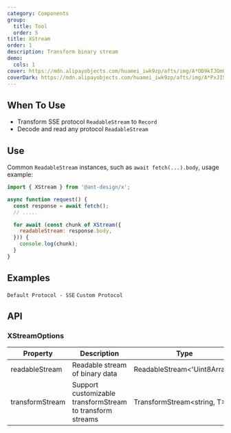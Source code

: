 ```yaml
---
category: Components
group:
  title: Tool
  order: 5
title: XStream
order: 1
description: Transform binary stream
demo:
  cols: 1
cover: https://mdn.alipayobjects.com/huamei_iwk9zp/afts/img/A*OD9kTJOmGdsAAAAAAAAAAAAADgCCAQ/original
coverDark: https://mdn.alipayobjects.com/huamei_iwk9zp/afts/img/A*PxJISo5t2YgAAAAAAAAAAAAADgCCAQ/original
---
```


## When To Use

- Transform SSE protocol `ReadableStream` to `Record`
- Decode and read any protocol `ReadableStream`

## Use

Common `ReadableStream` instances, such as `await fetch(...).body`, usage example:

```js
import { XStream } from '@ant-design/x';

async function request() {
  const response = await fetch();
  // .....

  for await (const chunk of XStream({
    readableStream: response.body,
  })) {
    console.log(chunk);
  }
}
```

## Examples

<code src="./demo/default-protocol.tsx">Default Protocol - SSE</code> <code src="./demo/custom-protocol.tsx">Custom Protocol</code>

## API

### XStreamOptions

| Property | Description | Type | Default | Version |
| --- | --- | --- | --- | --- |
| readableStream | Readable stream of binary data | ReadableStream<'Uint8Array'> | - | - |
| transformStream | Support customizable transformStream to transform streams | TransformStream<string, T> | sseTransformStream | - |
